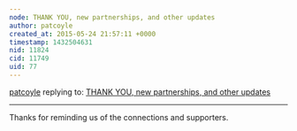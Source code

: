 ```yaml
---
node: THANK YOU, new partnerships, and other updates
author: patcoyle
created_at: 2015-05-24 21:57:11 +0000
timestamp: 1432504631
nid: 11824
cid: 11749
uid: 77
---
```




[patcoyle](../profile/patcoyle) replying to: [THANK YOU, new partnerships, and other updates](../notes/Becki/05-20-2015/thank-you-new-partnerships-and-other-updates)

----
Thanks for reminding us of the connections and supporters. 